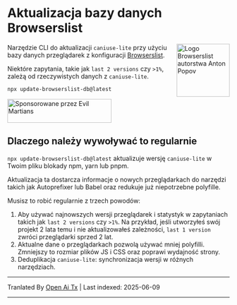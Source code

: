 # Aktualizacja bazy danych Browserslist

<img width="120" height="120" alt="Logo Browserslist autorstwa Anton Popov"
     src="https://browsersl.ist/logo.svg" align="right">

Narzędzie CLI do aktualizacji `caniuse-lite` przy użyciu bazy danych przeglądarek
z konfiguracji [Browserslist](https://github.com/browserslist/browserslist/).

Niektóre zapytania, takie jak `last 2 versions` czy `>1%`, zależą od rzeczywistych danych
z `caniuse-lite`.

```sh
npx update-browserslist-db@latest
```

<a href="https://evilmartians.com/?utm_source=update-browserslist-db">
  <img src="https://evilmartians.com/badges/sponsored-by-evil-martians.svg"
       alt="Sponsorowane przez Evil Martians" width="236" height="54">
</a>

## Dlaczego należy wywoływać to regularnie

`npx update-browserslist-db@latest` aktualizuje wersję `caniuse-lite`
w Twoim pliku blokady npm, yarn lub pnpm.

Aktualizacja ta dostarcza informacje o nowych przeglądarkach do narzędzi takich jak
Autoprefixer lub Babel oraz redukuje już niepotrzebne polyfille.

Musisz to robić regularnie z trzech powodów:

1. Aby używać najnowszych wersji przeglądarek i statystyk w zapytaniach takich jak
   `last 2 versions` czy `>1%`. Na przykład, jeśli utworzyłeś swój projekt
   2 lata temu i nie aktualizowałeś zależności, `last 1 version`
   zwróci przeglądarki sprzed 2 lat.
2. Aktualne dane o przeglądarkach pozwolą używać mniej polyfilli. Zmniejszy to
   rozmiar plików JS i CSS oraz poprawi wydajność strony.
3. Deduplikacja `caniuse-lite`: synchronizacja wersji w różnych narzędziach.

---

Tranlated By [Open Ai Tx](https://github.com/OpenAiTx/OpenAiTx) | Last indexed: 2025-06-09

---
